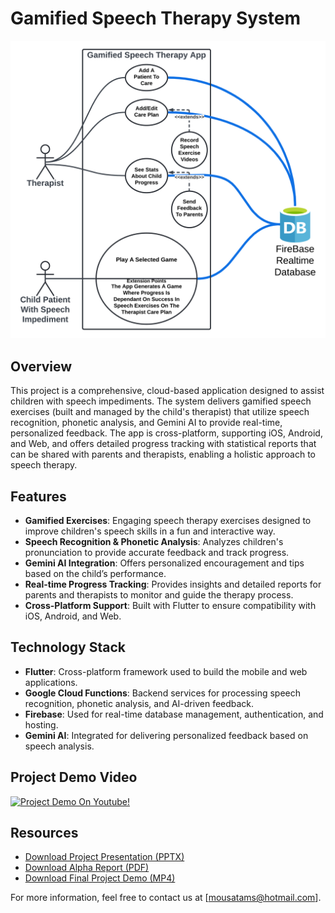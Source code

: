 
# Gamified Speech Therapy System

![Speech Therapy Process](./Speech%20Therapy%20App%20Use%20Case%20UML%20-%20Use%20Case%20Diagram%20UPDATED%2018082024.png)

## Overview

This project is a comprehensive, cloud-based application designed to assist children with speech impediments. The system delivers gamified speech exercises (built and managed by the child's therapist) that utilize speech recognition, phonetic analysis, and Gemini AI to provide real-time, personalized feedback. The app is cross-platform, supporting iOS, Android, and Web, and offers detailed progress tracking with statistical reports that can be shared with parents and therapists, enabling a holistic approach to speech therapy.

## Features

- **Gamified Exercises**: Engaging speech therapy exercises designed to improve children's speech skills in a fun and interactive way.
- **Speech Recognition & Phonetic Analysis**: Analyzes children's pronunciation to provide accurate feedback and track progress.
- **Gemini AI Integration**: Offers personalized encouragement and tips based on the child’s performance.
- **Real-time Progress Tracking**: Provides insights and detailed reports for parents and therapists to monitor and guide the therapy process.
- **Cross-Platform Support**: Built with Flutter to ensure compatibility with iOS, Android, and Web.

## Technology Stack

- **Flutter**: Cross-platform framework used to build the mobile and web applications.
- **Google Cloud Functions**: Backend services for processing speech recognition, phonetic analysis, and AI-driven feedback.
- **Firebase**: Used for real-time database management, authentication, and hosting.
- **Gemini AI**: Integrated for delivering personalized feedback based on speech analysis.

## Project Demo Video

[![Project Demo On Youtube!](https://img.youtube.com/vi/rUjPT7o85RQ/0.jpg)](https://youtu.be/rUjPT7o85RQ)

## Resources

- [Download Project Presentation (PPTX)](./פרויקט%20גמר%20-%20מוסא%20טמס%20FOR%20TEST.pptx)
- [Download Alpha Report (PDF)](./Alpha%20REPORT%20PDF%20FINAL.pdf)
- [Download Final Project Demo (MP4)](./FINAL%20PROJECT%20DEMO%20for%20test.mp4)

For more information, feel free to contact us at [mousatams@hotmail.com].
